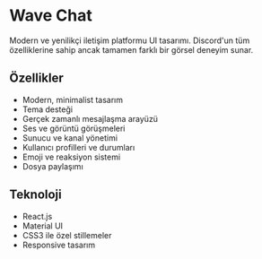 # Wave Chat

Modern ve yenilikçi iletişim platformu UI tasarımı. Discord'un tüm özelliklerine sahip ancak tamamen farklı bir görsel deneyim sunar.

## Özellikler

- Modern, minimalist tasarım
- Tema desteği
- Gerçek zamanlı mesajlaşma arayüzü
- Ses ve görüntü görüşmeleri
- Sunucu ve kanal yönetimi
- Kullanıcı profilleri ve durumları
- Emoji ve reaksiyon sistemi
- Dosya paylaşımı

## Teknoloji

- React.js
- Material UI
- CSS3 ile özel stillemeler
- Responsive tasarım